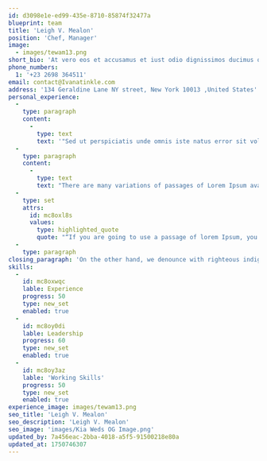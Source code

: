 ```yaml
---
id: d3098e1e-ed99-435e-8710-85874f32477a
blueprint: team
title: 'Leigh V. Mealon'
position: 'Chef, Manager'
image:
  - images/tewam13.png
short_bio: 'At vero eos et accusamus et iust odio dignissimos ducimus qui blanditiis praesentium voluptatum deleniti atque corrupti quos dolores et quas molestias excepturi.'
phone_numbers:
  1: '+23 2698 364511'
email: contact@Ivanatinkle.com
address: '134 Geraldine Lane NY street, New York 10013 ,United States'
personal_experience:
  -
    type: paragraph
    content:
      -
        type: text
        text: '"Sed ut perspiciatis unde omnis iste natus error sit voluptatem accusantium doloremque laudantium, totam rem aperiam, eaque ipsa quae ab illo inventore veritatis et quasi architecto beatae vitae dicta sunt explicabo. Nemo enim ipsam voluptatem quia voluptas sit aspernatur aut odit aut fugit, sed quia consequuntur magni dolores eos qui ratione voluptatem sequi nesciunt. Neque porro quisquam est, qui dolorem ipsum quia dolor sit amet, consectetur, adipisci velit, sed quia non numquam eius modi tempora incidunt ut labore et dolore magnam aliquam quaerat voluptatem. Ut enim ad minima veniam, quis nostrum exercitationem ullam corporis suscipit laboriosam, nisi ut aliquid ex ea commodi consequatur? Quis autem vel eum iure reprehenderit qui in ea voluptate velit esse quam nihil molestiae consequatur, vel illum qui dolorem eum fugiat quo voluptas nulla pariatur?"'
  -
    type: paragraph
    content:
      -
        type: text
        text: "There are many variations of passages of Lorem Ipsum available, but the majority have suffered alteration in some form, by injected humour, or randomised words which don't look even slightly believable. If you are going to use a passage of Lorem Ipsum, you need to be sure there isn't anything embarrassing hidden in the middle of text."
  -
    type: set
    attrs:
      id: mc8oxl8s
      values:
        type: highlighted_quote
        quote: "“If you are going to use a passage of lorem Ipsum, you need to be sure there isn't anything embarrassing hidden in the middle of text.”"
  -
    type: paragraph
closing_paragraph: 'On the other hand, we denounce with righteous indignation and dislike men who are so beguiled and demoralized by the charms of pleasure of the moment, so blinded by desire, that they cannot foresee the pain and trouble that are bound to ensue; and equal blame belongs to those who fail in their duty through weakness of will, which is the same as saying through shrinking from toil and pain.'
skills:
  -
    id: mc8oxwqc
    lable: Experience
    progress: 50
    type: new_set
    enabled: true
  -
    id: mc8oy0di
    lable: Leadership
    progress: 60
    type: new_set
    enabled: true
  -
    id: mc8oy3az
    lable: 'Working Skills'
    progress: 50
    type: new_set
    enabled: true
experience_image: images/tewam13.png
seo_title: 'Leigh V. Mealon'
seo_description: 'Leigh V. Mealon'
seo_image: 'images/Kia Weds OG Image.png'
updated_by: 7a456eac-2bba-4018-a5f5-91500218e80a
updated_at: 1750746307
---
```

